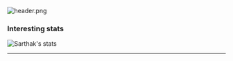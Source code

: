 ![header.png](https://api.lyiqk.cn/acg)

### Interesting stats

![Sarthak's stats](https://github-readme-stats.vercel.app/api?username=Sniper-2&show_icons=true)
<hr>




